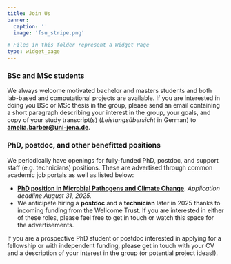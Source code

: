 ```yaml
---
title: Join Us
banner:
  caption: ''
  image: 'fsu_stripe.png'

# Files in this folder represent a Widget Page
type: widget_page
---
```

### BSc and MSc students
We always welcome motivated bachelor and masters students and both lab-based and computational projects are available. If you are interested in doing you BSc or MSc thesis in the group, please send an email containing a short paragraph describing your interest in the group, your goals, and copy of your study transcript(s) (*Leistungsübersicht* in German) to **amelia.barber@uni-jena.de**. 

### PhD, postdoc, and other benefitted positions
We periodically have openings for fully-funded PhD, postdoc, and support staff (e.g. technicians) positions. These are advertised through common academic job portals as well as listed below: 

* **[PhD position in Microbial Pathogens and Climate Change](https://jobs.uni-jena.de/vrbup)**. *Application deadline August 31, 2025.*  
* We anticipate hiring a **postdoc** and a **technician** later in 2025 thanks to incoming funding from the Wellcome Trust. If you are interested in either of these roles, please feel free to get in touch or watch this space for the advertisements.

If you are a prospective PhD student or postdoc interested in applying for a fellowship or with independent funding, please get in touch with your CV and a description of your interest in the group (or potential project ideas!).


